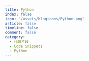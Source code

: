```yaml
---
title: Python
index: false
icon: "/assets/blogicons/Python.png"
article: false
timeline: false
comment: false
category:
  - 代码片段
  - Code Snippets
  - Python
---
```


<div class="catalog-display-container">
  <Catalog hideHeading />
</div>
